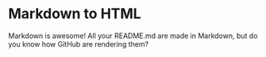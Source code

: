# Markdown to HTML
Markdown is awesome! All your README.md are made in Markdown, but do you know how GitHub are rendering them?